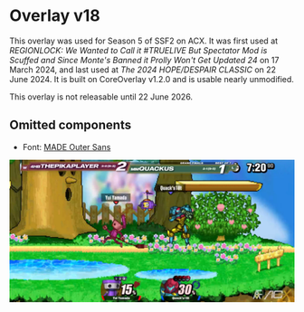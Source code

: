 # Overlay v18
This overlay was used for Season 5 of SSF2 on ACX. It was first used at *REGIONLOCK: We Wanted to Call it #TRUELIVE But Spectator Mod is Scuffed and Since Monte's Banned it Prolly Won't Get Updated 24* on 17 March 2024, and last used at *The 2024 HOPE/DESPAIR CLASSIC* on 22 June 2024. It is built on CoreOverlay v1.2.0 and is usable nearly unmodified.

This overlay is not releasable until 22 June 2026.

## Omitted components
- Font: [MADE Outer Sans](https://www.dafont.com/made-outer-sans.font)

![Overlay v18 Screenshot](ss.jpg)